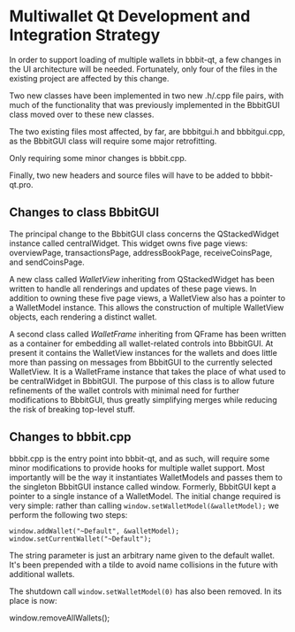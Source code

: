 Multiwallet Qt Development and Integration Strategy
===================================================

In order to support loading of multiple wallets in bbbit-qt, a few changes in the UI architecture will be needed.
Fortunately, only four of the files in the existing project are affected by this change.

Two new classes have been implemented in two new .h/.cpp file pairs, with much of the functionality that was previously
implemented in the BbbitGUI class moved over to these new classes.

The two existing files most affected, by far, are bbbitgui.h and bbbitgui.cpp, as the BbbitGUI class will require
some major retrofitting.

Only requiring some minor changes is bbbit.cpp.

Finally, two new headers and source files will have to be added to bbbit-qt.pro.

Changes to class BbbitGUI
---------------------------
The principal change to the BbbitGUI class concerns the QStackedWidget instance called centralWidget.
This widget owns five page views: overviewPage, transactionsPage, addressBookPage, receiveCoinsPage, and sendCoinsPage.

A new class called *WalletView* inheriting from QStackedWidget has been written to handle all renderings and updates of
these page views. In addition to owning these five page views, a WalletView also has a pointer to a WalletModel instance.
This allows the construction of multiple WalletView objects, each rendering a distinct wallet.

A second class called *WalletFrame* inheriting from QFrame has been written as a container for embedding all wallet-related
controls into BbbitGUI. At present it contains the WalletView instances for the wallets and does little more than passing on messages
from BbbitGUI to the currently selected WalletView. It is a WalletFrame instance
that takes the place of what used to be centralWidget in BbbitGUI. The purpose of this class is to allow future
refinements of the wallet controls with minimal need for further modifications to BbbitGUI, thus greatly simplifying
merges while reducing the risk of breaking top-level stuff.

Changes to bbbit.cpp
----------------------
bbbit.cpp is the entry point into bbbit-qt, and as such, will require some minor modifications to provide hooks for
multiple wallet support. Most importantly will be the way it instantiates WalletModels and passes them to the
singleton BbbitGUI instance called window. Formerly, BbbitGUI kept a pointer to a single instance of a WalletModel.
The initial change required is very simple: rather than calling `window.setWalletModel(&walletModel);` we perform the
following two steps:

	window.addWallet("~Default", &walletModel);
	window.setCurrentWallet("~Default");

The string parameter is just an arbitrary name given to the default wallet. It's been prepended with a tilde to avoid name collisions in the future with additional wallets.

The shutdown call `window.setWalletModel(0)` has also been removed. In its place is now:

window.removeAllWallets();

